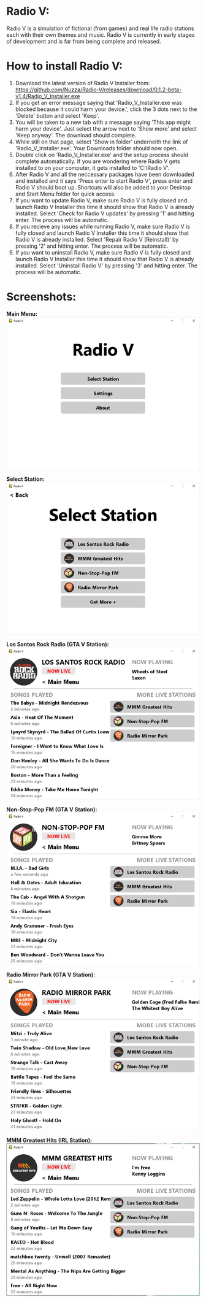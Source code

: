 # Radio V:
Radio V is a simulation of fictional (from games) and real life radio stations each with their own themes and music. Radio V is currently in early stages of development and is far from being complete and released.

# How to install Radio V:
1. Download the latest version of Radio V Installer from: https://github.com/Nuzza/Radio-V/releases/download/0.1.2-beta-v1.4/Radio_V_Installer.exe
2. If you get an error message saying that 'Radio_V_Installer.exe was blocked because it could harm your device.', click the 3 dots next to the 'Delete' button and select 'Keep'.
3. You will be taken to a new tab with a message saying 'This app might harm your device'. Just select the arrow next to 'Show more' and select 'Keep anyway'. The download should complete.
4. While still on that page, select 'Show in folder' underneith the link of 'Radio_V_Installer.exe'. Your Downloads folder should now open.
5. Double click on 'Radio_V_Installer.exe' and the setup process should complete automatically. If you are wondering where Radio V gets installed to on your computer, it gets installed to 'C:\Radio V'.
6. After Radio V and all the neccessary packages have been downloaded and installed and it says 'Press enter to start Radio V', press enter and Radio V should boot up. Shortcuts will also be added to your Desktop and Start Menu folder for quick access.
7. If you want to update Radio V, make sure Radio V is fully closed and launch Radio V Installer this time it should show that Radio V is already installed. Select 'Check for Radio V updates' by pressing '1' and hitting enter. The process will be automatic.
8. If you recieve any issues while running Radio V, make sure Radio V is fully closed and launch Radio V Installer this time it should show that Radio V is already installed. Select 'Repair Radio V (Reinstall)' by pressing '2' and hitting enter. The process will be automatic.
9. If you want to uninstall Radio V, make sure Radio V is fully closed and launch Radio V Installer this time it should show that Radio V is already installed. Select 'Uninstall Radio V' by pressing '3' and hitting enter. The process will be automatic.

# Screenshots:
**Main Menu:**
![Main Menu](https://github.com/Nuzza/Radio-V/blob/master/Images/Main%20Menu.png?raw=true)

**Select Station:**
![Select Station](https://github.com/Nuzza/Radio-V/blob/master/Images/Select%20Station.png?raw=true)

**Los Santos Rock Radio (GTA V Station):**
![Los Santos Rock Radio](https://github.com/Nuzza/Radio-V/blob/master/Images/Los%20Santos%20Rock%20Radio.png?raw=true)

**Non-Stop-Pop FM (GTA V Station):**
![Non-Stop-Pop FM](https://github.com/Nuzza/Radio-V/blob/master/Images/Non-Stop-Pop%20FM.png?raw=true)

**Radio Mirror Park (GTA V Station):**
![Radio Mirror Park](https://github.com/Nuzza/Radio-V/blob/master/Images/Radio%20Mirror%20Park.png?raw=true)

**MMM Greatest Hits (IRL Station):**
![MMM Greatest Hits](https://github.com/Nuzza/Radio-V/blob/master/Images/MMM%20Greatest%20Hits.png?raw=true)
